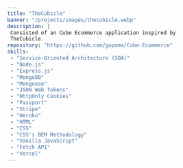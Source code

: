 ```yaml
---
title: "TheCubicle"
banner: "/projects/images/thecubicle.webp"
description: |
 Consisted of an Cube Ecommerce application inspired by
 TheCubicle.
repository: "https://github.com/gopoma/Cube-Ecommerce"
skills:
 - "Service-Oriented Architecture (SOA)"
 - "Node.js"
 - "Express.js"
 - "MongoDB"
 - "Mongoose"
 - "JSON Web Tokens"
 - "HttpOnly Cookies"
 - "Passport"
 - "Stripe"
 - "Heroku"
 - "HTML"
 - "CSS"
 - "CSS's BEM Methodology"
 - "Vanilla JavaScript"
 - "Fetch API"
 - "Vercel"
---
```

